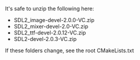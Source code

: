 It's safe to unzip the following here:

- SDL2_image-devel-2.0.0-VC.zip
- SDL2_mixer-devel-2.0-VC.zip
- SDL2_ttf-devel-2.0.12-VC.zip
- SDL2-devel-2.0.3-VC.zip

If these folders change, see the root CMakeLists.txt
